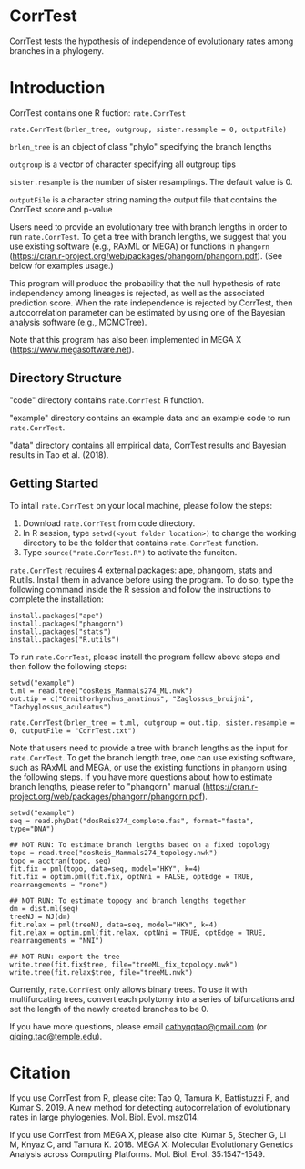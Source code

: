 CorrTest
==============

CorrTest tests the hypothesis of independence of evolutionary rates among branches in a phylogeny.

Introduction
============

CorrTest contains one R fuction: `rate.CorrTest` 

`rate.CorrTest(brlen_tree, outgroup, sister.resample = 0, outputFile)`

  `brlen_tree` is an object of class "phylo" specifying the branch lengths
	
  `outgroup` is a vector of character specifying all outgroup tips
  
  `sister.resample` is	the number of sister resamplings. The default value is 0. 
	
  `outputFile` is a character string naming the output file that contains the CorrTest score and p-value
	

Users need to provide an evolutionary tree with branch lengths in order to run `rate.CorrTest`. To get a tree with branch lengths, we suggest that you use existing software (e.g., RAxML or MEGA) or functions in `phangorn` (https://cran.r-project.org/web/packages/phangorn/phangorn.pdf).  (See below for examples usage.)

This program will produce the probability that the null hypothesis of rate independency among lineages is rejected, as well as the associated prediction score. When the rate independence is rejected by CorrTest, then autocorrelation parameter can be estimated by using one of the Bayesian analysis software (e.g., MCMCTree).

Note that this program has also been implemented in MEGA X (https://www.megasoftware.net).  

Directory Structure
------------------- 

"code" directory contains `rate.CorrTest` R function.

"example" directory contains an example data and an example code to run `rate.CorrTest`.

"data" directory contains all empirical data, CorrTest results and Bayesian results in Tao et al. (2018). 


Getting Started
---------------

To intall `rate.CorrTest` on your local machine, please follow the steps:

1. Download `rate.CorrTest` from code directory.
2. In R session, type `setwd(<yout folder location>)` to change the working directory to be the folder that contains `rate.CorrTest` function. 
2. Type `source("rate.CorrTest.R")` to activate the funciton.
	

`rate.CorrTest` requires 4 external packages: ape, phangorn, stats and R.utils. Install them in advance before using the program. To do so, type the following command inside the R session and follow the instructions to complete the installation: 

	install.packages("ape")
	install.packages("phangorn")
	install.packages("stats")
	install.packages("R.utils")


To run `rate.CorrTest`, please install the program follow above steps and then follow the following steps:

	setwd("example")
	t.ml = read.tree("dosReis_Mammals274_ML.nwk")
	out.tip = c("Ornithorhynchus_anatinus", "Zaglossus_bruijni", "Tachyglossus_aculeatus")
	
	rate.CorrTest(brlen_tree = t.ml, outgroup = out.tip, sister.resample = 0, outputFile = "CorrTest.txt")


Note that users need to provide a tree with branch lengths as the input for `rate.CorrTest`. To get the branch length tree, one can use existing software, such as RAxML and MEGA, or use the existing functions in `phangorn` using the following steps. If you have more questions about how to estimate branch lengths, please refer to "phangorn" manual (https://cran.r-project.org/web/packages/phangorn/phangorn.pdf). 
	
	setwd("example")
	seq = read.phyDat("dosReis274_complete.fas", format="fasta", type="DNA")
		
	## NOT RUN: To estimate branch lengths based on a fixed topology
	topo = read.tree("dosReis_Mammals274_topology.nwk") 
	topo = acctran(topo, seq)
	fit.fix = pml(topo, data=seq, model="HKY", k=4)
	fit.fix = optim.pml(fit.fix, optNni = FALSE, optEdge = TRUE, rearrangements = "none")
	
	## NOT RUN: To estimate topogy and branch lengths together
	dm = dist.ml(seq)
	treeNJ = NJ(dm)
	fit.relax = pml(treeNJ, data=seq, model="HKY", k=4)
	fit.relax = optim.pml(fit.relax, optNni = TRUE, optEdge = TRUE, rearrangements = "NNI")
		
	## NOT RUN: export the tree 
	write.tree(fit.fix$tree, file="treeML_fix_topology.nwk")
	write.tree(fit.relax$tree, file="treeML.nwk")

	
Currently, `rate.CorrTest` only allows binary trees. To use it with multifurcating trees, convert each polytomy into a series of bifurcations and set the length of the newly created branches to be 0.

If you have more questions, please email cathyqqtao@gmail.com (or qiqing.tao@temple.edu).



Citation
============
If you use CorrTest from R, please cite:
Tao Q, Tamura K, Battistuzzi F, and Kumar S. 2019. A new method for detecting autocorrelation of evolutionary rates in large phylogenies. Mol. Biol. Evol. msz014.

If you use CorrTest from MEGA X, please also cite:
Kumar S, Stecher G, Li M, Knyaz C, and Tamura K. 2018. MEGA X: Molecular Evolutionary Genetics Analysis across Computing Platforms. Mol. Biol. Evol. 35:1547-1549.
